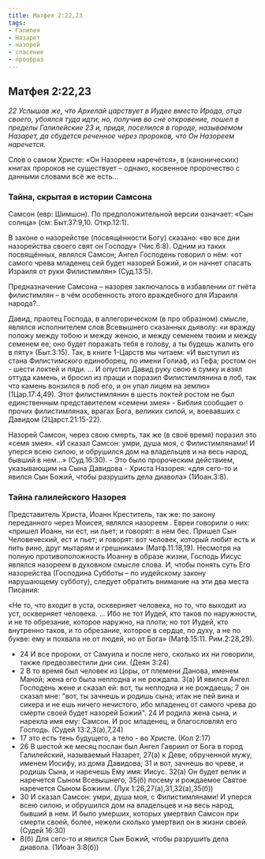 ```yaml
---
title: Матфея 2:22,23
tags: 
- Галилея
- Назарет
- назорей
- спасение
- прообраз
---
```


## Матфея 2:22,23

*22 Услышав же, что Архелай царствует в Иудее вместо Ирода, отца своего, убоялся туда идти; но, получив во сне откровение, пошел в пределы Галилейские 23 и, придя, поселился в городе, называемом Назарет, да сбудется реченное через пророков, что Он Назореем наречется.*

Слов о самом Христе: «Он Назореем наречётся», в (канонических) книгах пророков не существует – однако, косвенное пророчество с данными словами всё же есть…

### Тайна, скрытая в истории Самсона 

Самсон (евр: Шимшон). По предположительной версии означает: «Сын солнца» (см: Быт.37:9,10. Откр.12:1). 

В законе о назорействе (посвящённости Богу) сказано: «во все дни назорейства своего свят он Господу» (Чис.6:8). Одним из таких посвящённых, являлся Самсон; Ангел Господень говорил о нём: «от самого чрева младенец сей будет назорей Божий, и он начнет спасать Израиля от руки Филистимлян» (Суд.13:5). 

Предназначение Самсона – назорея заключалось в избавлении от гнёта филистимлян – в чём особенность этого враждебного для Израиля народа?.. 

Давид, праотец Господа, в аллегорическом (в про образном) смысле,  являлся исполнителем слов Всевышнего сказанных дьяволу: «и вражду положу между тобою и между женою, и между семенем твоим и между семенем ее; оно будет поражать тебя в голову, а ты будешь жалить его в пяту» (Быт.3:15). Так, в книге 1-Царств мы читаем: «И выступил из стана Филистимского единоборец, по имени Голиаф, из Гефа; ростом он - шести локтей и пяди. … И опустил Давид руку свою в сумку и взял оттуда камень, и бросил из пращи и поразил Филистимлянина в лоб, так что камень вонзился в лоб его, и он упал лицем на землю» (1Цар.17:4,49). Этот филистимлянин в шесть локтей ростом не был единственным представителем «семени змея» - Библия сообщает о прочих филистимлянах, врагах Бога, великих силой, и, воевавших с Давидом (2Царст.21:15-22). 

Назорей Самсон, через свою смерть, так же (в своё время) поразил это «семя змея».  «И сказал Самсон: умри, душа моя, с Филистимлянами! И уперся всею силою, и обрушился дом на владельцев и на весь народ, бывший в нем…» (Суд.16:30). - Это было пророческим действием, указывающим на Сына Давидова - Христа Назорея: «для сего-то и явился Сын Божий, чтобы разрушить дела диавола» (1Иоан.3:8). 

### Тайна галилейского Назорея

Представитель Христа, Иоанн Креститель, так же: по закону переданного через Моисея, являлся назореем . Евреи говорили о них: «пришел Иоанн, ни ест, ни пьет; и говорят: в нем бес.  Пришел Сын Человеческий, ест и пьет; и говорят: вот человек, который любит есть и пить вино, друг мытарям и грешникам» (Матф.11:18,19). Несмотря на полную противоположность Иоанну в образе жизни, Господь Иисус являлся назореем в духовном смысле слова. И, чтобы понять суть Его назорейства (Господина Субботы – по иудейскому закону нарушающему субботу), следует обратить внимание на эти два места Писания: 

«Не то, что входит в уста, оскверняет человека, но то, что выходит из уст, оскверняет человека. … Ибо не тот Иудей, кто таков по наружности, и не то обрезание, которое наружно, на плоти;  но тот Иудей, кто внутренно таков, и то обрезание, которое в сердце, по духу, а не по букве: ему и похвала не от людей, но от Бога»  (Матф.15:11. Рим.2:28,29). 

- 24 И все пророки, от Самуила и после него, сколько их ни говорили, также предвозвестили дни сии. (Деян 3:24)
- 2 В то время был человек из Цоры, от племени Данова, именем Маной; жена его была неплодна и не рождала. 3(а) И явился Ангел Господень жене и сказал ей: вот, ты неплодна и не рождаешь; 7 он сказал мне: "вот, ты зачнешь и родишь сына; итак не пей вина и сикера и не ешь ничего нечистого, ибо младенец от самого чрева до смерти своей будет назорей Божий". 24 И родила жена сына, и нарекла имя ему: Самсон. И рос  младенец, и благословлял его Господь. (Судей 13:2,3(а),7,24)
- 17 это есть тень будущего, а тело - во Христе. (Кол 2:17)
- 26 В шестой же месяц послан был Ангел Гавриил от Бога в город Галилейский, называемый Назарет, 27(а) к Деве, обрученной мужу, именем Иосифу, из дома Давидова; 31 и вот, зачнешь во чреве, и родишь Сына, и наречешь Ему имя: Иисус. 32(а) Он будет велик и наречется Сыном Всевышнего, 35(б) посему и рождаемое Святое наречется Сыном Божиим. (Лук 1:26,27(а),31,32(а),35(б))
- 30 И сказал Самсон: умри, душа моя, с Филистимлянами! И уперся всею силою, и обрушился дом на владельцев и на весь народ, бывший в нем. И было умерших, которых умертвил Самсон при смерти своей, более, нежели сколько умертвил он в жизни своей. (Судей 16:30)
- 8(б) Для сего-то и явился Сын Божий, чтобы разрушить дела диавола. (1Иоан 3:8(б))